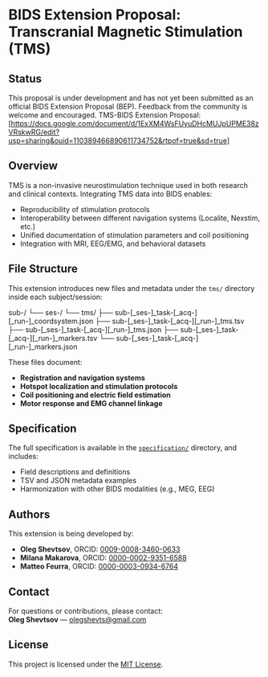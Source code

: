 # BIDS Extension Proposal: Transcranial Magnetic Stimulation (TMS)

## Status

This proposal is under development and has not yet been submitted as an official BIDS Extension Proposal (BEP). Feedback from the community is welcome and encouraged.
TMS-BIDS Extension Proposal: [https://docs.google.com/document/d/1ExXM4WsFUyuDHcMUJpUPME38zVRskwRG/edit?usp=sharing&ouid=110389466890611734752&rtpof=true&sd=true]


## Overview

TMS is a non-invasive neurostimulation technique used in both research and clinical contexts. Integrating TMS data into BIDS enables:

- Reproducibility of stimulation protocols
- Interoperability between different navigation systems (Localite, Nexstim, etc.)
- Unified documentation of stimulation parameters and coil positioning
- Integration with MRI, EEG/EMG, and behavioral datasets

## File Structure

This extension introduces new files and metadata under the `tms/` directory inside each subject/session:

sub-<label>/
	└── ses-<label>/
		└── tms/
			├── sub-<label>[_ses-<label>]_task-<label>[_acq-<label>][_run-<label>]_coordsystem.json
			├── sub-<label>[_ses-<label>]_task-<label>[_acq-<label>][_run-<label>]_tms.tsv
			├── sub-<label>[_ses-<label>]_task-<label>[_acq-<label>][_run-<label>]_tms.json
			├── sub-<label>[_ses-<label>]_task-<label>[_acq-<label>][_run-<label>]_markers.tsv
			└── sub-<label>[_ses-<label>]_task-<label>[_acq-<label>][_run-<label>]_markers.json
			
These files document:

- **Registration and navigation systems**
- **Hotspot localization and stimulation protocols**
- **Coil positioning and electric field estimation**
- **Motor response and EMG channel linkage**

## Specification

The full specification is available in the [`specification/`](./specification/) directory, and includes:

- Field descriptions and definitions
- TSV and JSON metadata examples
- Harmonization with other BIDS modalities (e.g., MEG, EEG)

## Authors

This extension is being developed by:

- **Oleg Shevtsov**, ORCID: [0009-0008-3460-0633](https://orcid.org/0009-0008-3460-0633)  
- **Milana Makarova**, ORCID: [0000-0002-9351-6588](https://orcid.org/0000-0002-9351-6588)  
- **Matteo Feurra**, ORCID: [0000-0003-0934-6764](https://orcid.org/0000-0003-0934-6764)

## Contact

For questions or contributions, please contact:  
**Oleg Shevtsov** — <olegshevts@gmail.com>

## License

This project is licensed under the [MIT License](LICENSE).
